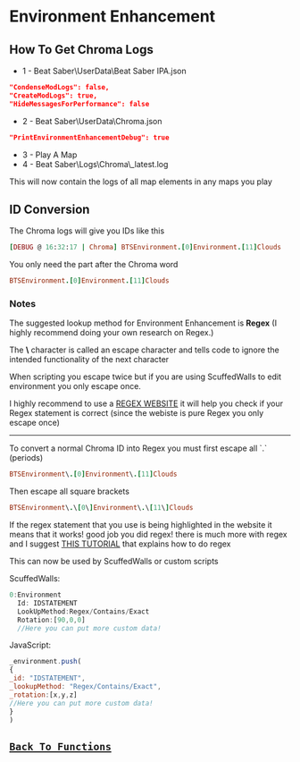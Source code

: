 # Environment Enhancement

## How To Get Chroma Logs
- 1 - Beat Saber\UserData\Beat Saber IPA.json
```json
"CondenseModLogs": false,
"CreateModLogs": true,
"HideMessagesForPerformance": false
```
- 2 - Beat Saber\UserData\Chroma.json
```json
"PrintEnvironmentEnhancementDebug": true
```
- 3 - Play A Map
- 4 - Beat Saber\Logs\Chroma\\_latest.log

This will now contain the logs of all map elements in any maps you play

## ID Conversion
The Chroma logs will give you IDs like this
```ruby
[DEBUG @ 16:32:17 | Chroma] BTSEnvironment.[0]Environment.[11]Clouds
```
You only need the part after the Chroma word
```ruby
BTSEnvironment.[0]Environment.[11]Clouds
```
### Notes
The suggested lookup method for Environment Enhancement is **Regex** (I highly recommend doing your own research on Regex.)

The **\\** character is called an escape character and tells code to ignore the intended functionality of the next character

When scripting you escape twice but if you are using ScuffedWalls to edit environment you only escape once.

I highly recommend to use a [REGEX WEBSITE](https://regexr.com/) it will help you check if your Regex statement is correct (since the webiste is pure Regex you only escape once)
<hr>
To convert a normal Chroma ID into Regex you must first escape all `.` (periods)

```ruby
BTSEnvironment\.[0]Environment\.[11]Clouds
```
Then escape all square brackets

```ruby
BTSEnvironment\.\[0\]Environment\.\[11\]Clouds
```

If the regex statement that you use is being highlighted in the website it means that it works! good job you did regex!
there is much more with regex and I suggest [THIS TUTORIAL](https://youtu.be/sa-TUpSx1JA) that explains how to do regex

This can now be used by ScuffedWalls or custom scripts

ScuffedWalls:
```js
0:Environment
  Id: IDSTATEMENT
  LookUpMethod:Regex/Contains/Exact
  Rotation:[90,0,0]
  //Here you can put more custom data!
```
JavaScript:
```js
_environment.push(
{
_id: "IDSTATEMENT",
_lookupMethod: "Regex/Contains/Exact",
_rotation:[x,y,z]
//Here you can put more custom data!
}
)
```
## [`Back To Functions`](Functions.md#Environment)
